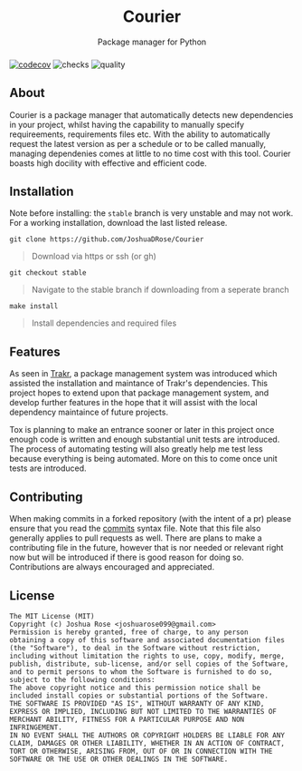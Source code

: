 <div align="center">
<h1>Courier </h1>
Package manager for Python
<h3></h3>
</div>


[![codecov](https://codecov.io/gh/JoshuaDRose/Courier/branch/stable/graph/badge.svg?token=EX3AAYPPUQ)](https://codecov.io/gh/JoshuaDRose/Courier)
![checks](https://img.shields.io/github/checks-status/JoshuaDRose/Courier/stable?style=flat)
![quality](https://img.shields.io/scrutinizer/quality/g/JoshuaDRose/Courier)
## About
Courier is a package manager that automatically detects new dependencies in your project, whilst
having the capability to manually specify requireements, requirements files etc. With the ability
to automatically request the latest version as per a schedule or to be called manually, managing
dependenies comes at little to no time cost with this tool. Courier boasts high docility with effective and efficient code. 

## Installation
Note before installing: the `stable` branch is very unstable and may not work. For a working
installation, download the last listed release.

```
git clone https://github.com/JoshuaDRose/Courier
```
 > Download via https or ssh (or gh)
```
git checkout stable
```
 > Navigate to the stable branch if downloading from a seperate branch
```
make install
```
 > Install dependencies and required files

## Features
As seen in [Trakr](https://github.com/JoshuaDRose/Trakr), a package management system
was introduced which assisted the installation and maintance of Trakr's dependencies.
This project hopes to extend upon that package management system, and develop further
features in the hope that it will assist with the local dependency maintaince of future
projects.

Tox is planning to make an entrance sooner or later in this project once enough code 
is written and enough substantial unit tests are introduced. The process of automating
testing will also greatly help me test less because everything is being automated. More
on this to come once unit tests are introduced.
## Contributing
When making commits in a forked repository (with the intent of a pr) please ensure that
you read the [commits](commits.md) syntax file. Note that this file also generally applies
to pull requests as well. There are plans to make a contributing file in the future, however
that is nor needed or relevant right now but will be introduced if there is good reason for 
doing so. Contributions are always encouraged and appreciated.

## License

```
The MIT License (MIT)
Copyright (c) Joshua Rose <joshuarose099@gmail.com> 
Permission is hereby granted, free of charge, to any person
obtaining a copy of this software and associated documentation files
(the "Software"), to deal in the Software without restriction,
including without limitation the rights to use, copy, modify, merge,
publish, distribute, sub-license, and/or sell copies of the Software,
and to permit persons to whom the Software is furnished to do so,
subject to the following conditions:
The above copyright notice and this permission notice shall be
included install copies or substantial portions of the Software.
THE SOFTWARE IS PROVIDED "AS IS", WITHOUT WARRANTY OF ANY KIND,
EXPRESS OR IMPLIED, INCLUDING BUT NOT LIMITED TO THE WARRANTIES OF
MERCHANT ABILITY, FITNESS FOR A PARTICULAR PURPOSE AND NON INFRINGEMENT.
IN NO EVENT SHALL THE AUTHORS OR COPYRIGHT HOLDERS BE LIABLE FOR ANY
CLAIM, DAMAGES OR OTHER LIABILITY, WHETHER IN AN ACTION OF CONTRACT,
TORT OR OTHERWISE, ARISING FROM, OUT OF OR IN CONNECTION WITH THE
SOFTWARE OR THE USE OR OTHER DEALINGS IN THE SOFTWARE.
```
